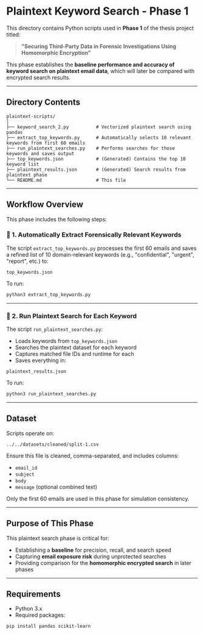 # Plaintext Keyword Search - Phase 1

This directory contains Python scripts used in **Phase 1** of the thesis project titled:

> **"Securing Third-Party Data in Forensic Investigations Using Homomorphic Encryption"**

This phase establishes the **baseline performance and accuracy of keyword search on plaintext email data**, which will later be compared with encrypted search results.

---

## Directory Contents

```
plaintext-scripts/
│
├── keyword_search_2.py          # Vectorized plaintext search using pandas
├── extract_top_keywords.py      # Automatically selects 10 relevant keywords from first 60 emails
├── run_plaintext_searches.py    # Performs searches for those keywords and saves output
├── top_keywords.json            # (Generated) Contains the top 10 keyword list
├── plaintext_results.json       # (Generated) Search results from plaintext phase
└── README.md                    # This file
```

---

## Workflow Overview

This phase includes the following steps:

### 🔹 1. Automatically Extract Forensically Relevant Keywords

The script `extract_top_keywords.py` processes the first 60 emails and saves a refined list of 10 domain-relevant keywords (e.g., "confidential", "urgent", "report", etc.) to:

```
top_keywords.json
```

To run:

```bash
python3 extract_top_keywords.py
```

---

### 🔹 2. Run Plaintext Search for Each Keyword

The script `run_plaintext_searches.py`:

- Loads keywords from `top_keywords.json`
- Searches the plaintext dataset for each keyword
- Captures matched file IDs and runtime for each
- Saves everything in:

```
plaintext_results.json
```

To run:

```bash
python3 run_plaintext_searches.py
```

---

## Dataset

Scripts operate on:

```
../../datasets/cleaned/split-1.csv
```

Ensure this file is cleaned, comma-separated, and includes columns:

- `email_id`
- `subject`
- `body`
- `message` (optional combined text)

Only the first 60 emails are used in this phase for simulation consistency.

---

## Purpose of This Phase

This plaintext search phase is critical for:

- Establishing a **baseline** for precision, recall, and search speed
- Capturing **email exposure risk** during unprotected searches
- Providing comparison for the **homomorphic encrypted search** in later phases

---

## Requirements

- Python 3.x
- Required packages:

```bash
pip install pandas scikit-learn
```
